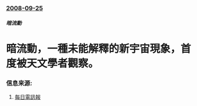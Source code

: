 ### [2008-09-25](/news/2008/09/25/index.md)

##### 暗流動
# 暗流動，一種未能解釋的新宇宙現象，首度被天文學者觀察。




### 信息来源:

1. [每日電訊報](http://www.telegraph.co.uk/earth/main.jhtml?view=DETAILS&grid=&xml=/earth/2008/09/24/scispace124.xml)
